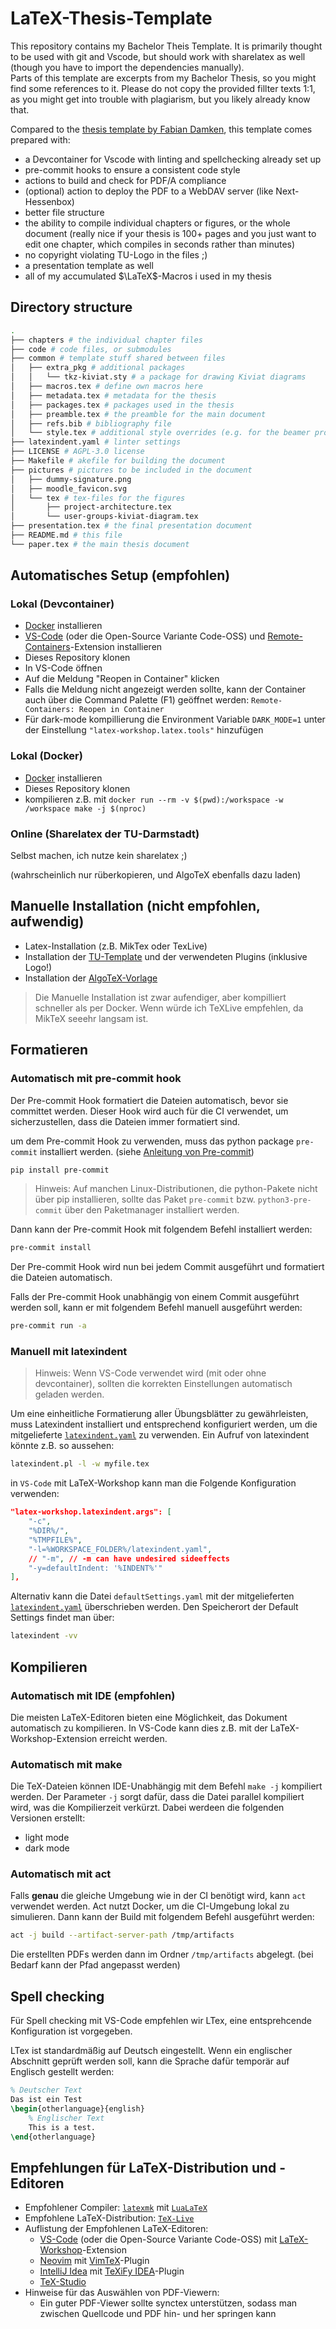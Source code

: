 # LaTeX-Thesis-Template

This repository contains my Bachelor Theis Template. It is primarily thought to be used with git and Vscode, but should work with sharelatex as well (though you have to import the dependencies manually).  
Parts of this template are excerpts from my Bachelor Thesis, so you might find some references to it. Please do not copy the provided fillter texts 1:1, as you might get into trouble with plagiarism, but you likely already know that.  

Compared to the [thesis template by Fabian Damken](https://github.com/fdamken/thesis-template/tree/main), this template comes prepared with:
- a Devcontainer for Vscode with linting and spellchecking already set up
- pre-commit hooks to ensure a consistent code style
- actions to build and check for PDF/A compliance
- (optional) action to deploy the PDF to a WebDAV server (like Next-Hessenbox)
- better file structure
- the ability to compile individual chapters or figures, or the whole document (really nice if your thesis is 100+ pages and you just want to edit one chapter, which compiles in seconds rather than minutes)
- no copyright violating TU-Logo in the files ;)
- a presentation template as well
- all of my accumulated $\LaTeX$-Macros i used in my thesis

## Directory structure
```bash
.
├── chapters # the individual chapter files
├── code # code files, or submodules
├── common # template stuff shared between files
│   ├── extra_pkg # additional packages
│   │   └── tkz-kiviat.sty # a package for drawing Kiviat diagrams
│   ├── macros.tex # define own macros here
│   ├── metadata.tex # metadata for the thesis
│   ├── packages.tex # packages used in the thesis
│   ├── preamble.tex # the preamble for the main document
│   ├── refs.bib # bibliography file
│   └── style.tex # additional style overrides (e.g. for the beamer progress bar)
├── latexindent.yaml # linter settings
├── LICENSE # AGPL-3.0 license
├── Makefile # akefile for building the document
├── pictures # pictures to be included in the document
│   ├── dummy-signature.png
│   ├── moodle_favicon.svg
│   └── tex # tex-files for the figures
│       ├── project-architecture.tex
│       └── user-groups-kiviat-diagram.tex
├── presentation.tex # the final presentation document
├── README.md # this file
└── paper.tex # the main thesis document
```

## Automatisches Setup (empfohlen)
### Lokal (Devcontainer)
- [Docker](https://www.docker.com/) installieren
- [VS-Code](https://code.visualstudio.com/) (oder die Open-Source Variante Code-OSS) und [Remote-Containers](https://marketplace.visualstudio.com/items?itemName=ms-vscode-remote.remote-containers)-Extension installieren
- Dieses Repository klonen
- In VS-Code öffnen
- Auf die Meldung "Reopen in Container" klicken
- Falls die Meldung nicht angezeigt werden sollte, kann der Container auch über die Command Palette (F1) geöffnet werden: `Remote-Containers: Reopen in Container`
- Für dark-mode kompillierung die Environment Variable `DARK_MODE=1` unter der Einstellung `"latex-workshop.latex.tools"` hinzufügen
### Lokal (Docker)
- [Docker](https://www.docker.com/) installieren
- Dieses Repository klonen
- kompilieren z.B. mit `docker run --rm -v $(pwd):/workspace -w /workspace make -j $(nproc)`
### Online (Sharelatex der TU-Darmstadt)
Selbst machen, ich nutze kein sharelatex ;)

(wahrscheinlich nur rüberkopieren, und AlgoTeX ebenfalls dazu laden)
## Manuelle Installation (nicht empfohlen, aufwendig)
- Latex-Installation (z.B. MikTex oder TexLive)
- Installation der [TU-Template](https://github.com/tudace/tuda_latex_templates) und der verwendeten Plugins (inklusive Logo!)
- Installation der [AlgoTeX-Vorlage](https://github.com/TUDalgo/AlgoTeX#algotex---die-latex-vorlage-der-fop-und-aud)

> Die Manuelle Installation ist zwar aufendiger, aber kompilliert schneller als per Docker. Wenn würde ich TeXLive empfehlen, da MikTeX seeehr langsam ist.

## Formatieren
### Automatisch mit pre-commit hook
Der Pre-commit Hook formatiert die Dateien automatisch, bevor sie committet werden. Dieser Hook wird auch für die CI verwendet, um sicherzustellen, dass die Dateien immer formatiert sind.

um dem Pre-commit Hook zu verwenden, muss das python package `pre-commit` installiert werden. (siehe [Anleitung von Pre-commit](https://pre-commit.com/#install))
```sh
pip install pre-commit
```

> Hinweis: Auf manchen Linux-Distributionen, die python-Pakete nicht über pip installieren, sollte das Paket `pre-commit` bzw. `python3-pre-commit` über den Paketmanager installiert werden.

Dann kann der Pre-commit Hook mit folgendem Befehl installiert werden:
```sh
pre-commit install
```
Der Pre-commit Hook wird nun bei jedem Commit ausgeführt und formatiert die Dateien automatisch.

Falls der Pre-commit Hook unabhängig von einem Commit ausgeführt werden soll, kann er mit folgendem Befehl manuell ausgeführt werden:
```sh
pre-commit run -a
```

### Manuell mit latexindent
> Hinweis: Wenn VS-Code verwendet wird (mit oder ohne devcontainer), sollten die korrekten Einstellungen automatisch geladen werden.

Um eine einheitliche Formatierung aller Übungsblätter zu gewährleisten, muss Latexindent installiert und entsprechend konfiguriert werden, um die mitgelieferte [`latexindent.yaml`](latexindent.yaml) zu verwenden.
Ein Aufruf von latexindent könnte z.B. so aussehen:
```sh
latexindent.pl -l -w myfile.tex
```
in `VS-Code` mit LaTeX-Workshop kann man die Folgende Konfiguration verwenden:

```json
"latex-workshop.latexindent.args": [
    "-c",
    "%DIR%/",
    "%TMPFILE%",
    "-l=%WORKSPACE_FOLDER%/latexindent.yaml",
    // "-m", // -m can have undesired sideeffects
    "-y=defaultIndent: '%INDENT%'"
],
```

Alternativ kann die Datei `defaultSettings.yaml` mit der mitgelieferten [`latexindent.yaml`](latexindent.yaml) überschrieben werden. Den Speicherort der Default Settings findet man über:
```sh
latexindent -vv
```

## Kompilieren
### Automatisch mit IDE (empfohlen)
Die meisten LaTeX-Editoren bieten eine Möglichkeit, das Dokument automatisch zu kompilieren. In VS-Code kann dies z.B. mit der LaTeX-Workshop-Extension erreicht werden.
### Automatisch mit make
Die TeX-Dateien können IDE-Unabhängig mit dem Befehl `make -j` kompiliert werden. Der Parameter `-j` sorgt dafür, dass die Datei parallel kompiliert wird, was die Kompilierzeit verkürzt. Dabei werdeen die folgenden Versionen erstellt:
- light mode
- dark mode
### Automatisch mit act
Falls **genau** die gleiche Umgebung wie in der CI benötigt wird, kann `act` verwendet werden. Act nutzt Docker, um die CI-Umgebung lokal zu simulieren. Dann kann der Build mit folgendem Befehl ausgeführt werden:
```sh
act -j build --artifact-server-path /tmp/artifacts
```
Die erstellten PDFs werden dann im Ordner `/tmp/artifacts` abgelegt. (bei Bedarf kann der Pfad angepasst werden)

## Spell checking
Für Spell checking mit VS-Code empfehlen wir LTex, eine entsprehcende Konfiguration ist vorgegeben.

LTex ist standardmäßig auf Deutsch eingestellt. Wenn ein englischer Abschnitt geprüft werden soll, kann die Sprache dafür temporär auf Englisch gestellt werden:
```latex
% Deutscher Text
Das ist ein Test
\begin{otherlanguage}{english}
    % Englischer Text
    This is a test.
\end{otherlanguage}
```

## Empfehlungen für LaTeX-Distribution und -Editoren
- Empfohlener Compiler: [`latexmk`](https://ctan.org/pkg/latexmk?lang=de) mit [`LuaLaTeX`](http://www.luatex.org/)
- Empfohlene LaTeX-Distribution: [`TeX-Live`](https://www.tug.org/texlive/)
- Auflistung der Empfohlenen LaTeX-Editoren:
    - [VS-Code](https://code.visualstudio.com/) (oder die Open-Source Variante Code-OSS) mit [LaTeX-Workshop](https://github.com/James-Yu/LaTeX-Workshop)-Extension
    - [Neovim](https://neovim.io/) mit [VimTeX](https://github.com/lervag/vimtex)-Plugin
    - [IntelliJ Idea](https://www.jetbrains.com/de-de/idea/) mit [TeXiFy IDEA](https://plugins.jetbrains.com/plugin/9473-texify-idea)-Plugin
    - [TeX-Studio](https://www.texstudio.org/)
- Hinweise für das Auswählen von PDF-Viewern:
    - Ein guter PDF-Viewer sollte synctex unterstützen, sodass man zwischen Quellcode und PDF hin- und her springen kann
